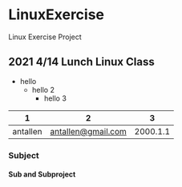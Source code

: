 # LinuxExercise
Linux Exercise Project

## 2021 4/14 Lunch Linux Class
+ hello
  + hello 2
    + hello 3

|1|2|3|
|---|---|---|
|antallen|antallen@gmail.com|2000.1.1|

### Subject 

#### Sub and Subproject
